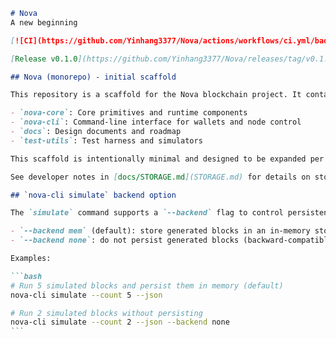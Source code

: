 ````markdown
# Nova
A new beginning

[![CI](https://github.com/Yinhang3377/Nova/actions/workflows/ci.yml/badge.svg)](https://github.com/Yinhang3377/Nova/actions/workflows/ci.yml)

[Release v0.1.0](https://github.com/Yinhang3377/Nova/releases/tag/v0.1.0)

## Nova (monorepo) - initial scaffold

This repository is a scaffold for the Nova blockchain project. It contains:

- `nova-core`: Core primitives and runtime components
- `nova-cli`: Command-line interface for wallets and node control
- `docs`: Design documents and roadmap
- `test-utils`: Test harness and simulators

This scaffold is intentionally minimal and designed to be expanded per the Nova project outline.

See developer notes in [docs/STORAGE.md](STORAGE.md) for details on storage backends and the test-friendly factory.

## `nova-cli simulate` backend option

The `simulate` command supports a `--backend` flag to control persistence of generated blocks:

- `--backend mem` (default): store generated blocks in an in-memory storage backend (useful for tests and local simulations).
- `--backend none`: do not persist generated blocks (backward-compatible output-only behavior).

Examples:

```bash
# Run 5 simulated blocks and persist them in memory (default)
nova-cli simulate --count 5 --json

# Run 2 simulated blocks without persisting
nova-cli simulate --count 2 --json --backend none
```

````
